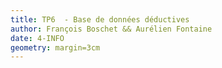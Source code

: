 ```yaml
---
title: TP6  - Base de données déductives
author: François Boschet && Aurélien Fontaine
date: 4-INFO
geometry: margin=3cm
---
```

